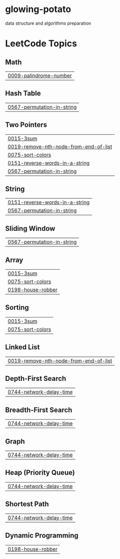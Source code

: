 # glowing-potato
data structure and algorithms preparation

<!---LeetCode Topics Start-->
# LeetCode Topics
## Math
|  |
| ------- |
| [0009-palindrome-number](https://github.com/matias-gabriel/glowing-potato/tree/master/0009-palindrome-number) |
## Hash Table
|  |
| ------- |
| [0567-permutation-in-string](https://github.com/matias-gabriel/glowing-potato/tree/master/0567-permutation-in-string) |
## Two Pointers
|  |
| ------- |
| [0015-3sum](https://github.com/matias-gabriel/glowing-potato/tree/master/0015-3sum) |
| [0019-remove-nth-node-from-end-of-list](https://github.com/matias-gabriel/glowing-potato/tree/master/0019-remove-nth-node-from-end-of-list) |
| [0075-sort-colors](https://github.com/matias-gabriel/glowing-potato/tree/master/0075-sort-colors) |
| [0151-reverse-words-in-a-string](https://github.com/matias-gabriel/glowing-potato/tree/master/0151-reverse-words-in-a-string) |
| [0567-permutation-in-string](https://github.com/matias-gabriel/glowing-potato/tree/master/0567-permutation-in-string) |
## String
|  |
| ------- |
| [0151-reverse-words-in-a-string](https://github.com/matias-gabriel/glowing-potato/tree/master/0151-reverse-words-in-a-string) |
| [0567-permutation-in-string](https://github.com/matias-gabriel/glowing-potato/tree/master/0567-permutation-in-string) |
## Sliding Window
|  |
| ------- |
| [0567-permutation-in-string](https://github.com/matias-gabriel/glowing-potato/tree/master/0567-permutation-in-string) |
## Array
|  |
| ------- |
| [0015-3sum](https://github.com/matias-gabriel/glowing-potato/tree/master/0015-3sum) |
| [0075-sort-colors](https://github.com/matias-gabriel/glowing-potato/tree/master/0075-sort-colors) |
| [0198-house-robber](https://github.com/matias-gabriel/glowing-potato/tree/master/0198-house-robber) |
## Sorting
|  |
| ------- |
| [0015-3sum](https://github.com/matias-gabriel/glowing-potato/tree/master/0015-3sum) |
| [0075-sort-colors](https://github.com/matias-gabriel/glowing-potato/tree/master/0075-sort-colors) |
## Linked List
|  |
| ------- |
| [0019-remove-nth-node-from-end-of-list](https://github.com/matias-gabriel/glowing-potato/tree/master/0019-remove-nth-node-from-end-of-list) |
## Depth-First Search
|  |
| ------- |
| [0744-network-delay-time](https://github.com/matias-gabriel/glowing-potato/tree/master/0744-network-delay-time) |
## Breadth-First Search
|  |
| ------- |
| [0744-network-delay-time](https://github.com/matias-gabriel/glowing-potato/tree/master/0744-network-delay-time) |
## Graph
|  |
| ------- |
| [0744-network-delay-time](https://github.com/matias-gabriel/glowing-potato/tree/master/0744-network-delay-time) |
## Heap (Priority Queue)
|  |
| ------- |
| [0744-network-delay-time](https://github.com/matias-gabriel/glowing-potato/tree/master/0744-network-delay-time) |
## Shortest Path
|  |
| ------- |
| [0744-network-delay-time](https://github.com/matias-gabriel/glowing-potato/tree/master/0744-network-delay-time) |
## Dynamic Programming
|  |
| ------- |
| [0198-house-robber](https://github.com/matias-gabriel/glowing-potato/tree/master/0198-house-robber) |
<!---LeetCode Topics End-->